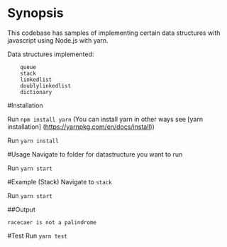# Synopsis
This codebase has samples of implementing certain data structures with javascript using Node.js with yarn.

Data structures implemented:

``` 
    queue 
    stack 
    linkedlist
    doublylinkedlist
    dictionary
```

#Installation

Run ``` npm install yarn ``` (You can install yarn in other ways see [yarn installation] (https://yarnpkg.com/en/docs/install))

Run ``` yarn install ```

#Usage
Navigate to folder for datastructure you want to run

Run ``` yarn start ```

#Example (Stack)
Navigate to ```stack```

Run ``` yarn start ```

##Output

``` 
racecaer is not a palindrome 
```

#Test
Run ``` yarn test ```
